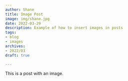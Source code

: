 ```yaml
---
author: Shane
title: Image Post
image: img/shane.jpg
date: 2022-03-29
description: Example of how to insert images in posts
tags:
- blog
- images
archives:
- 2022/03
draft: true

---
```

This is a post with an image.